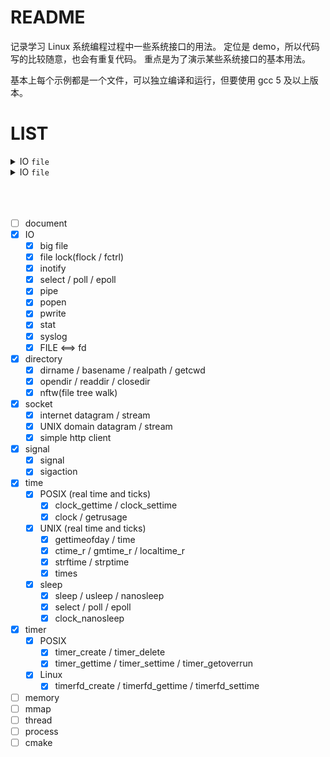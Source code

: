 README
========

记录学习 Linux 系统编程过程中一些系统接口的用法。
定位是 demo，所以代码写的比较随意，也会有重复代码。
重点是为了演示某些系统接口的基本用法。

基本上每个示例都是一个文件，可以独立编译和运行，但要使用 gcc 5 及以上版本。


LIST
==========

<details>
<summary>IO <code>file</code></summary>
<br>

* 获取文件大小
* 判断路径是否存在
</details>

<details>
<summary>IO <code>file</code></summary>
<br>

- [x] inotify
- [x] select / poll / epoll
- [x] pipe
- [x] popen
- [x] pwrite
- [x] stat
- [x] syslog
- [x] FILE <==> fd
</details>


<br>
<br>
<br>


- [ ] document
- [x] IO
	- [x] big file
	- [x] file lock(flock / fctrl)
	- [x] inotify
	- [x] select / poll / epoll
	- [x] pipe
	- [x] popen
	- [x] pwrite
	- [x] stat
	- [x] syslog
	- [x] FILE <==> fd
- [x] directory
	- [x] dirname / basename / realpath / getcwd
	- [x] opendir / readdir / closedir
	- [x] nftw(file tree walk)
- [x] socket
	- [x] internet datagram / stream
	- [x] UNIX domain datagram / stream
	- [x] simple http client
- [x] signal
	- [x] signal
	- [x] sigaction
- [x] time
	- [x] POSIX (real time and ticks)
		- [x] clock_gettime / clock_settime
		- [x] clock / getrusage
	- [x] UNIX (real time and ticks)
		- [x] gettimeofday / time
		- [x] ctime_r / gmtime_r / localtime_r
		- [x] strftime / strptime
		- [x] times
	- [x] sleep
		- [x] sleep / usleep / nanosleep
		- [x] select / poll / epoll
		- [x] clock_nanosleep
- [x] timer
	- [x] POSIX
		- [x] timer_create / timer_delete
		- [x] timer_gettime / timer_settime / timer_getoverrun
	- [x] Linux
		- [x] timerfd_create / timerfd_gettime / timerfd_settime
- [ ] memory
- [ ] mmap
- [ ] thread
- [ ] process
- [ ] cmake
